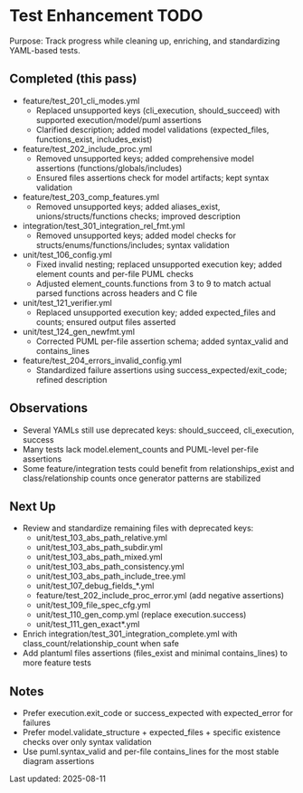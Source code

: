 # Test Enhancement TODO

Purpose: Track progress while cleaning up, enriching, and standardizing YAML-based tests.

## Completed (this pass)
- feature/test_201_cli_modes.yml
  - Replaced unsupported keys (cli_execution, should_succeed) with supported execution/model/puml assertions
  - Clarified description; added model validations (expected_files, functions_exist, includes_exist)
- feature/test_202_include_proc.yml
  - Removed unsupported keys; added comprehensive model assertions (functions/globals/includes)
  - Ensured files assertions check for model artifacts; kept syntax validation
- feature/test_203_comp_features.yml
  - Removed unsupported keys; added aliases_exist, unions/structs/functions checks; improved description
- integration/test_301_integration_rel_fmt.yml
  - Removed unsupported keys; added model checks for structs/enums/functions/includes; syntax validation
- unit/test_106_config.yml
  - Fixed invalid nesting; replaced unsupported execution key; added element counts and per-file PUML checks
  - Adjusted element_counts.functions from 3 to 9 to match actual parsed functions across headers and C file
- unit/test_121_verifier.yml
  - Replaced unsupported execution key; added expected_files and counts; ensured output files asserted
- unit/test_124_gen_newfmt.yml
  - Corrected PUML per-file assertion schema; added syntax_valid and contains_lines
- feature/test_204_errors_invalid_config.yml
  - Standardized failure assertions using success_expected/exit_code; refined description

## Observations
- Several YAMLs still use deprecated keys: should_succeed, cli_execution, success
- Many tests lack model.element_counts and PUML-level per-file assertions
- Some feature/integration tests could benefit from relationships_exist and class/relationship counts once generator patterns are stabilized

## Next Up
- Review and standardize remaining files with deprecated keys:
  - unit/test_103_abs_path_relative.yml
  - unit/test_103_abs_path_subdir.yml
  - unit/test_103_abs_path_mixed.yml
  - unit/test_103_abs_path_consistency.yml
  - unit/test_103_abs_path_include_tree.yml
  - unit/test_107_debug_fields_*.yml
  - feature/test_202_include_proc_error.yml (add negative assertions)
  - unit/test_109_file_spec_cfg.yml
  - unit/test_110_gen_comp.yml (replace execution.success)
  - unit/test_111_gen_exact*.yml
- Enrich integration/test_301_integration_complete.yml with class_count/relationship_count when safe
- Add plantuml files assertions (files_exist and minimal contains_lines) to more feature tests

## Notes
- Prefer execution.exit_code or success_expected with expected_error for failures
- Prefer model.validate_structure + expected_files + specific existence checks over only syntax validation
- Use puml.syntax_valid and per-file contains_lines for the most stable diagram assertions

Last updated: 2025-08-11